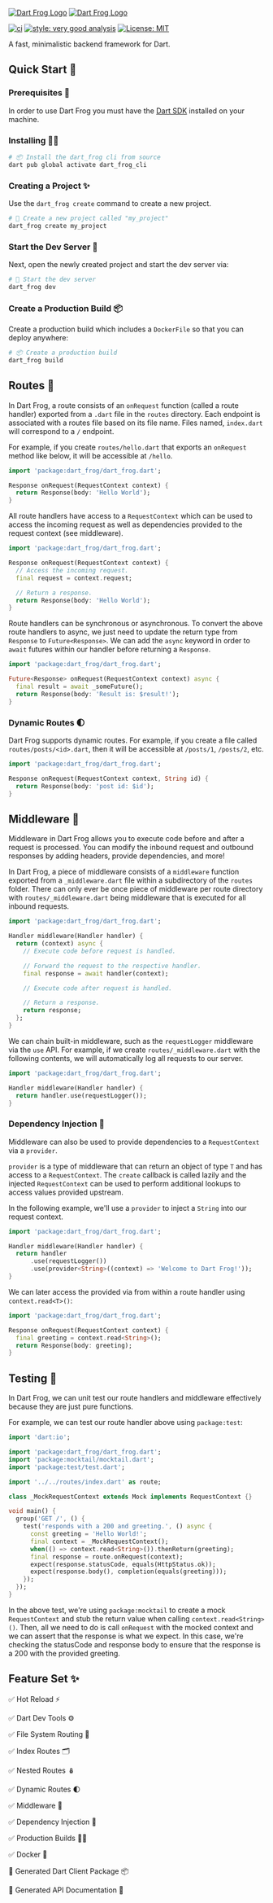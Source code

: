 [![Dart Frog Logo][logo_white]][dart_frog_link_dark]
[![Dart Frog Logo][logo_black]][dart_frog_link_light]

[![ci][ci_badge]][ci_link]
[![style: very good analysis][very_good_analysis_badge]][very_good_analysis_link]
[![License: MIT][license_badge]][license_link]

A fast, minimalistic backend framework for Dart.

## Quick Start 🚀

### Prerequisites 📝

In order to use Dart Frog you must have the [Dart SDK][dart_installation_link] installed on your machine.

### Installing 🧑‍💻

```sh
# 📦 Install the dart_frog cli from source
dart pub global activate dart_frog_cli
```

### Creating a Project ✨

Use the `dart_frog create` command to create a new project.

```sh
# 🚀 Create a new project called "my_project"
dart_frog create my_project
```

### Start the Dev Server 🏁

Next, open the newly created project and start the dev server via:

```sh
# 🏁 Start the dev server
dart_frog dev
```

### Create a Production Build 📦

Create a production build which includes a `DockerFile` so that you can deploy anywhere:

```sh
# 📦 Create a production build
dart_frog build
```

## Routes 🚏

In Dart Frog, a route consists of an `onRequest` function (called a route handler) exported from a `.dart` file in the `routes` directory. Each endpoint is associated with a routes file based on its file name. Files named, `index.dart` will correspond to a `/` endpoint.

For example, if you create `routes/hello.dart` that exports an `onRequest` method like below, it will be accessible at `/hello`.

```dart
import 'package:dart_frog/dart_frog.dart';

Response onRequest(RequestContext context) {
  return Response(body: 'Hello World');
}
```

All route handlers have access to a `RequestContext` which can be used to access the incoming request as well as dependencies provided to the request context (see middleware).

```dart
import 'package:dart_frog/dart_frog.dart';

Response onRequest(RequestContext context) {
  // Access the incoming request.
  final request = context.request;

  // Return a response.
  return Response(body: 'Hello World');
}
```

Route handlers can be synchronous or asynchronous. To convert the above route handlers to async, we just need to update the return type from `Response` to `Future<Response>`. We can add the `async` keyword in order to `await` futures within our handler before returning a `Response`.

```dart
import 'package:dart_frog/dart_frog.dart';

Future<Response> onRequest(RequestContext context) async {
  final result = await _someFuture();
  return Response(body: 'Result is: $result!');
}
```

### Dynamic Routes 🌓

Dart Frog supports dynamic routes. For example, if you create a file called `routes/posts/<id>.dart`, then it will be accessible at `/posts/1`, `/posts/2`, etc.

```dart
import 'package:dart_frog/dart_frog.dart';

Response onRequest(RequestContext context, String id) {
  return Response(body: 'post id: $id');
}
```

## Middleware 🍔

Middleware in Dart Frog allows you to execute code before and after a request is processed. You can modify the inbound request and outbound responses by adding headers, provide dependencies, and more!

In Dart Frog, a piece of middleware consists of a `middleware` function exported from a `_middleware.dart` file within a subdirectory of the `routes` folder. There can only ever be once piece of middleware per route directory with `routes/_middleware.dart` being middleware that is executed for all inbound requests.

```dart
import 'package:dart_frog/dart_frog.dart';

Handler middleware(Handler handler) {
  return (context) async {
    // Execute code before request is handled.

    // Forward the request to the respective handler.
    final response = await handler(context);

    // Execute code after request is handled.

    // Return a response.
    return response;
  };
}
```

We can chain built-in middleware, such as the `requestLogger` middleware via the `use` API. For example, if we create `routes/_middleware.dart` with the following contents, we will automatically log all requests to our server.

```dart
import 'package:dart_frog/dart_frog.dart';

Handler middleware(Handler handler) {
  return handler.use(requestLogger());
}
```

### Dependency Injection 💉

Middleware can also be used to provide dependencies to a `RequestContext` via a `provider`.

`provider` is a type of middleware that can return an object of type `T` and has access to a `RequestContext`. The `create` callback is called lazily and the injected `RequestContext` can be used to perform additional lookups to access values provided upstream.

In the following example, we'll use a `provider` to inject a `String` into our request context.

```dart
import 'package:dart_frog/dart_frog.dart';

Handler middleware(Handler handler) {
  return handler
      .use(requestLogger())
      .use(provider<String>((context) => 'Welcome to Dart Frog!'));
}
```

We can later access the provided via from within a route handler using `context.read<T>()`:

```dart
import 'package:dart_frog/dart_frog.dart';

Response onRequest(RequestContext context) {
  final greeting = context.read<String>();
  return Response(body: greeting);
}
```

## Testing 🧪

In Dart Frog, we can unit test our route handlers and middleware effectively because they are just pure functions.

For example, we can test our route handler above using `package:test`:

```dart
import 'dart:io';

import 'package:dart_frog/dart_frog.dart';
import 'package:mocktail/mocktail.dart';
import 'package:test/test.dart';

import '../../routes/index.dart' as route;

class _MockRequestContext extends Mock implements RequestContext {}

void main() {
  group('GET /', () {
    test('responds with a 200 and greeting.', () async {
      const greeting = 'Hello World!';
      final context = _MockRequestContext();
      when(() => context.read<String>()).thenReturn(greeting);
      final response = route.onRequest(context);
      expect(response.statusCode, equals(HttpStatus.ok));
      expect(response.body(), completion(equals(greeting)));
    });
  });
}
```

In the above test, we're using `package:mocktail` to create a mock `RequestContext` and stub the return value when calling `context.read<String>()`. Then, all we need to do is call `onRequest` with the mocked context and we can assert that the response is what we expect. In this case, we're checking the statusCode and response body to ensure that the response is a 200 with the provided greeting.

## Feature Set ✨

✅ Hot Reload ⚡️

✅ Dart Dev Tools ⚙️

✅ File System Routing 🚏

✅ Index Routes 🗂

✅ Nested Routes 🪆

✅ Dynamic Routes 🌓

✅ Middleware 🍔

✅ Dependency Injection 💉

✅ Production Builds 👷‍♂️

✅ Docker 🐳

🚧 Generated Dart Client Package 📦

🚧 Generated API Documentation 📔

[dart_installation_link]: https://dart.dev/get-dart
[ci_badge]: https://github.com/VeryGoodOpenSource/dart_frog/actions/workflows/dart_frog.yaml/badge.svg
[ci_link]: https://github.com/VeryGoodOpenSource/dart_frog/actions/workflows/dart_frog.yaml
[dart_frog_link_dark]: https://github.com/verygoodopensource/dart_frog#gh-dark-mode-only
[dart_frog_link_light]: https://github.com/verygoodopensource/dart_frog#gh-light-mode-only
[license_badge]: https://img.shields.io/badge/license-MIT-blue.svg
[license_link]: https://opensource.org/licenses/MIT
[logo_black]: ./assets/dart_frog_logo_black.png#gh-light-mode-only
[logo_white]: ./assets/dart_frog_logo_white.png#gh-dark-mode-only
[very_good_analysis_badge]: https://img.shields.io/badge/style-very_good_analysis-B22C89.svg
[very_good_analysis_link]: https://pub.dev/packages/very_good_analysis
